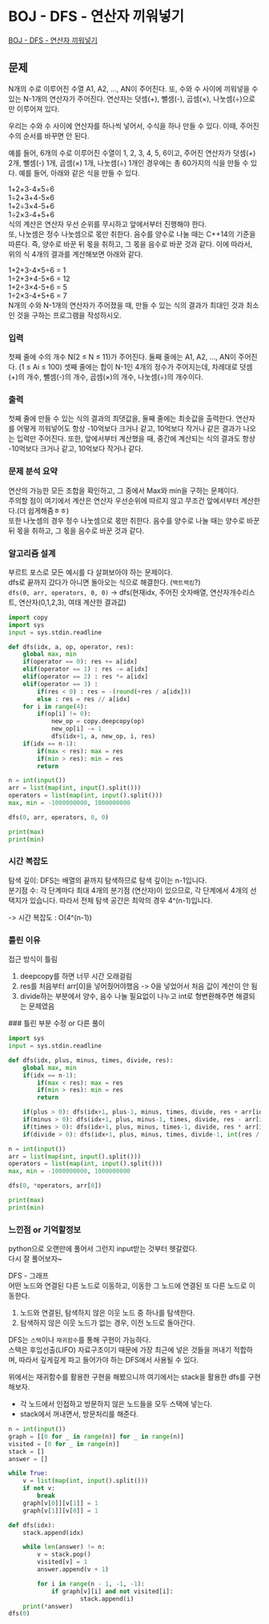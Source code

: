 # BOJ - DFS - 연산자 끼워넣기

[BOJ - DFS - 연산자 끼워넣기](https://www.acmicpc.net/problem/14888)

## 문제

N개의 수로 이루어진 수열 A1, A2, ..., AN이 주어진다. 또, 수와 수 사이에 끼워넣을 수 있는 N-1개의 연산자가 주어진다. 연산자는 덧셈(+), 뺄셈(-), 곱셈(×), 나눗셈(÷)으로만 이루어져 있다.

우리는 수와 수 사이에 연산자를 하나씩 넣어서, 수식을 하나 만들 수 있다. 이때, 주어진 수의 순서를 바꾸면 안 된다.

예를 들어, 6개의 수로 이루어진 수열이 1, 2, 3, 4, 5, 6이고, 주어진 연산자가 덧셈(+) 2개, 뺄셈(-) 1개, 곱셈(×) 1개, 나눗셈(÷) 1개인 경우에는 총 60가지의 식을 만들 수 있다. 예를 들어, 아래와 같은 식을 만들 수 있다.

1+2+3-4×5÷6  
1÷2+3+4-5×6  
1+2÷3×4-5+6  
1÷2×3-4+5+6  
식의 계산은 연산자 우선 순위를 무시하고 앞에서부터 진행해야 한다.  
또, 나눗셈은 정수 나눗셈으로 몫만 취한다. 음수를 양수로 나눌 때는 C++14의 기준을 따른다. 즉, 양수로 바꾼 뒤 몫을 취하고, 그 몫을 음수로 바꾼 것과 같다. 이에 따라서, 위의 식 4개의 결과를 계산해보면 아래와 같다.

1+2+3-4×5÷6 = 1  
1÷2+3+4-5×6 = 12  
1+2÷3×4-5+6 = 5  
1÷2×3-4+5+6 = 7  
N개의 수와 N-1개의 연산자가 주어졌을 때, 만들 수 있는 식의 결과가 최대인 것과 최소인 것을 구하는 프로그램을 작성하시오.

### 입력

첫째 줄에 수의 개수 N(2 ≤ N ≤ 11)가 주어진다. 둘째 줄에는 A1, A2, ..., AN이 주어진다. (1 ≤ Ai ≤ 100) 셋째 줄에는 합이 N-1인 4개의 정수가 주어지는데, 차례대로 덧셈(+)의 개수, 뺄셈(-)의 개수, 곱셈(×)의 개수, 나눗셈(÷)의 개수이다.

### 출력

첫째 줄에 만들 수 있는 식의 결과의 최댓값을, 둘째 줄에는 최솟값을 출력한다. 연산자를 어떻게 끼워넣어도 항상 -10억보다 크거나 같고, 10억보다 작거나 같은 결과가 나오는 입력만 주어진다. 또한, 앞에서부터 계산했을 때, 중간에 계산되는 식의 결과도 항상 -10억보다 크거나 같고, 10억보다 작거나 같다.

### 문제 분석 요약

연산의 가능한 모든 조합을 확인하고, 그 중에서 Max와 min을 구하는 문제이다.  
주의할 점이 여기에서 계산은 연산자 우선순위에 따르지 않고 무조건 앞에서부터 계산한다.(더 쉽게해줌ㅎㅎ)  
또한 나눗셈의 경우 정수 나눗셈으로 몫만 취한다. 음수를 양수로 나눌 때는 양수로 바꾼 뒤 몫을 취하고, 그 몫을 음수로 바꾼 것과 같다.

### 알고리즘 설계

부르트 포스로 모든 예시를 다 살펴보아야 하는 문제이다.  
dfs로 끝까지 갔다가 아니면 돌아오는 식으로 해결한다. (`백트랙킹`?)  
`dfs(0, arr, operators, 0, 0)` -> dfs(현재idx, 주어진 숫자배열, 연산자개수리스트, 연산자(0,1,2,3), 여태 계산한 결과값)

```python
import copy
import sys
input = sys.stdin.readline

def dfs(idx, a, op, operator, res):
    global max, min
    if(operator == 0): res += a[idx]
    elif(operator == 1) : res -= a[idx]
    elif(operator == 2) : res *= a[idx]
    elif(operator == 3) :
        if(res < 0) : res = -(round(+res / a[idx]))
        else : res = res // a[idx]
    for i in range(4):
        if(op[i] != 0):
            new_op = copy.deepcopy(op)
            new_op[i] -= 1
            dfs(idx+1, a, new_op, i, res)
    if(idx == n-1):
        if(max < res): max = res
        if(min > res): min = res
        return

n = int(input())
arr = list(map(int, input().split()))
operators = list(map(int, input().split()))
max, min = -1000000000, 1000000000

dfs(0, arr, operators, 0, 0)

print(max)
print(min)
```

### 시간 복잡도

탐색 깊이: DFS는 배열의 끝까지 탐색하므로 탐색 깊이는 n-1입니다.  
분기점 수: 각 단계마다 최대 4개의 분기점 (연산자)이 있으므로, 각 단계에서 4개의 선택지가 있습니다. 따라서 전체 탐색 공간은 최악의 경우 4^(n-1)입니다.

-> 시간 복잡도 : O(4^(n-1))

### 틀린 이유

접근 방식이 틀림

1. deepcopy를 하면 너무 시간 오래걸림
2. res를 처음부터 arr[0]을 넣어줬어야했음 -> 0을 넣었어서 처음 값이 계산이 안 됨
3. divide하는 부분에서 양수, 음수 나눌 필요없이 나누고 int로 형변환해주면 해결되는 문제였음

### 틀린 부분 수정 or 다른 풀이

```python
import sys
input = sys.stdin.readline

def dfs(idx, plus, minus, times, divide, res):
    global max, min
    if(idx == n-1):
        if(max < res): max = res
        if(min > res): min = res
        return

    if(plus > 0): dfs(idx+1, plus-1, minus, times, divide, res + arr[idx+1])
    if(minus > 0): dfs(idx+1, plus, minus-1, times, divide, res - arr[idx+1])
    if(times > 0): dfs(idx+1, plus, minus, times-1, divide, res * arr[idx+1])
    if(divide > 0): dfs(idx+1, plus, minus, times, divide-1, int(res / arr[idx+1]))

n = int(input())
arr = list(map(int, input().split()))
operators = list(map(int, input().split()))
max, min = -1000000000, 1000000000

dfs(0, *operators, arr[0])

print(max)
print(min)

```

### 느낀점 or 기억할정보

python으로 오랜만에 풀어서 그런지 input받는 것부터 헷갈렸다.  
다시 잘 풀어보자~

DFS - 그래프  
어떤 노드와 연결된 다른 노드로 이동하고, 이동한 그 노드에 연결된 또 다른 노드로 이동한다.

1. 노드와 연결된, 탐색하지 않은 이웃 노드 중 하나를 탐색한다.
2. 탐색하지 않은 이웃 노드가 없는 경우, 이전 노드로 돌아간다.

DFS는 `스택`이나 `재귀함수`를 통해 구현이 가능하다.  
스택은 후입선출(LIFO) 자료구조이기 때문에 가장 최근에 넣은 것들을 꺼내기 적합하며, 따라서 깊게깊게 파고 들어가야 하는 DFS에서 사용될 수 있다.

위에서는 재귀함수를 활용한 구현을 해봤으니까 여기에서는 stack을 활용한 dfs를 구현해보자.

- 각 노드에서 인접하고 방문하지 않은 노드들을 모두 스택에 넣는다.
- stack에서 꺼내면서, 방문처리를 해준다.

```python
n = int(input())
graph = [[0 for _ in range(n)] for _ in range(n)]
visited = [0 for _ in range(n)]
stack = []
answer = []

while True:
    v = list(map(int, input().split()))
    if not v:
        break
    graph[v[0]][v[1]] = 1
    graph[v[1]][v[0]] = 1

def dfs(idx):
    stack.append(idx)

    while len(answer) != n:
        v = stack.pop()
        visited[v] = 1
        answer.append(v + 1)

        for i in range(n - 1, -1, -1):
            if graph[v][i] and not visited[i]:
                    stack.append(i)
    print(*answer)
dfs(0)
```
